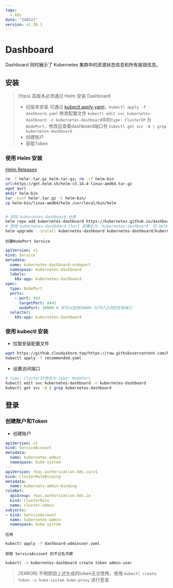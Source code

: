 ```yaml
---
tags:
  - k8s
date: "240521"
version: v1.30.1
---
```

# Dashboard

Dashboard 同时展示了 Kubernetes 集群中的资源状态信息和所有报错信息。

## 安装

> [!tips]
> 高版本必须通过 Helm 安装 Dashboard
> - 旧版本安装
> 可通过 [kubectl apply yaml](https://raw.githubusercontent.com/kubernetes/dashboard/v2.7.0/aio/deploy/recommended.yaml)，`kubectl apply -f dashboard.yaml`
> 修改配置文件 `kubectl edit svc kubernetes-dashboard -n kubernetes-dashboard`中的`type: ClusterIP` 为 `NodePort`，修改后查看dashboard端口号 `kubectl get svc -A | grep kubernetes-dashboard`
> - 创建账户
> - 获取Token

### 使用 Helm 安装
[Helm Releases](https://github.com/helm/helm/releases)
```bash
rm -f helm*.tar.gz helm.tar.gz; rm -rf helm-bin
url=https://get.helm.sh/helm-v3.14.4-linux-amd64.tar.gz
wget $url
mkdir helm-bin
tar -zxvf helm*.tar.gz -C helm-bin/
cp helm-bin/linux-amd64/helm /usr/local/bin/helm


# 添加 kubernetes-dashboard 仓库
helm repo add kubernetes-dashboard https://kubernetes.github.io/dashboard/
# 使用 kubernetes-dashboard Chart 部署名为 `kubernetes-dashboard` 的 Helm Release
helm upgrade --install kubernetes-dashboard kubernetes-dashboard/kubernetes-dashboard --create-namespace --namespace kubernetes-dashboard
```
	创建NodePort Service
```yaml
apiVersion: v1
kind: Service
metadata:
  name: kubernetes-dashboard-nodeport
  namespace: kubernetes-dashboard
  labels:
    k8s-app: kubernetes-dashboard
spec:
  type: NodePort
  ports:
    - port: 443
      targetPort: 8443
      nodePort: 30000 # 您可以选择30000-32767之间的任意端口
  selector:
    k8s-app: kubernetes-dashboard
```

### 使用 kubectl 安装

- 拉取安装配置文件
```bash
wget https://github.cloudyshore.top/https://raw.githubusercontent.com/kubernetes/dashboard/v2.7.0/aio/deploy/recommended.yaml
kubectl apply -f recommended.yaml
```
- 设置访问端口
```bash
# type: ClusterIP修改为 type: NodePort
kubectl edit svc kubernetes-dashboard -n kubernetes-dashboard
kubectl get svc -A | grep kubernetes-dashboard
```

## 登录
### 创建账户和Token

- 创建账户
```yaml
apiVersion: v1
kind: ServiceAccount
metadata:
  name: kubernetes-admin
  namespace: kube-system
---
apiVersion: rbac.authorization.k8s.io/v1
kind: ClusterRoleBinding
metadata:
  name: kubernets-admin-binding
roleRef:
  apiGroup: rbac.authorization.k8s.io
  kind: ClusterRole
  name: cluster-admin
subjects:
- kind: ServiceAccount
  name: kubernetes-admin
  namespace: kube-system
```
	应用
```bash
kubectl apply -f dashboard-adminuser.yaml
```
	获取 ServiceAccount 的不记名令牌
```bash
kubectl -n kubernetes-dashboard create token admin-user
```

> [!ERROR]
> 不明原因上述生成的token无法使用，使用
> `kubectl create token -n kube-system kube-proxy`
> 进行登录



